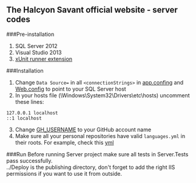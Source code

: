 The Halcyon Savant official website - server codes
-----------------------------------------------------
###Pre-installation
1. SQL Server 2012
2. Visual Studio 2013
3. [xUnit runner extension](http://visualstudiogallery.msdn.microsoft.com/463c5987-f82b-46c8-a97e-b1cde42b9099)

###Installation
1. Change `Data Source=` in all `<connectionStrings>` in [app.confing](Server.Tests/app.config) and [Web.config](Server/Web.config) to point to your SQL Server host
2. In your hosts file (\Windows\System32\Drivers\etc\hosts) uncomment these lines:
```
127.0.0.1 localhost
::1 localhost
```
3. Change [GH_USERNAME](Server/DAL/GitHub.cs#L25) to your GitHub account name
4. Make sure all your personal repositories have valid `languages.yml` in their roots. For example, check this [yml](../languages.yml)

###Run
Before running Server project make sure all tests in Server.Tests pass successfully.  
../Deploy is the publishing directory, don't forget to add the right IIS permissions if you want to use it from outside.
